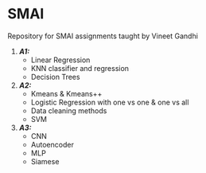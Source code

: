 # SMAI
Repository for SMAI assignments taught by Vineet Gandhi
1. ***A1:*** 
    - Linear Regression 
    - KNN classifier and regression
    -  Decision Trees
2. ***A2:*** 
    - Kmeans & Kmeans++
    - Logistic Regression with one vs one & one vs all
    - Data cleaning methods 
    - SVM
3. ***A3:*** 
    - CNN
    - Autoencoder
    - MLP
    - Siamese 
